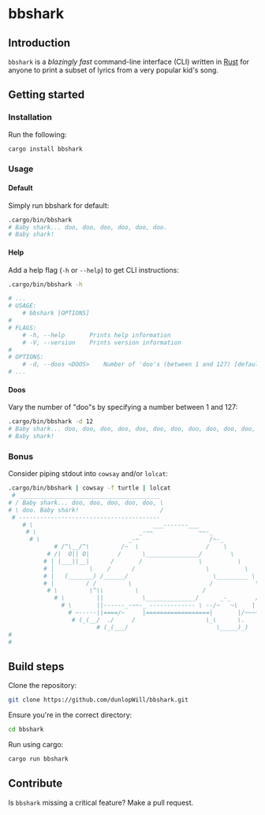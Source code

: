 # bbshark

## Introduction

`bbshark` is a *blazingly fast* command-line interface (CLI) written in [Rust](https://www.rust-lang.org/) for anyone to print a subset of lyrics from a very popular kid's song.

## Getting started

### Installation

Run the following:

```bash
cargo install bbshark
```

### Usage

#### Default

Simply run bbshark for default:

```bash
.cargo/bin/bbshark
# Baby shark... doo, doo, doo, doo, doo, doo.
# Baby shark!
```

#### Help

Add a help flag (`-h` or `--help`) to get CLI instructions:

```bash
.cargo/bin/bbshark -h

# ...
# USAGE:
    # bbshark [OPTIONS]
# 
# FLAGS:
    # -h, --help       Prints help information
    # -V, --version    Prints version information
# 
# OPTIONS:
    # -d, --doos <DOOS>    Number of 'doo's (between 1 and 127) [default: 6]
# ...
```

#### Doos

Vary the number of "doo"s by specifying a number between 1 and 127:

```bash
.cargo/bin/bbshark -d 12
# Baby shark... doo, doo, doo, doo, doo, doo, doo, doo, doo, doo, doo, doo.
# Baby shark!
```

### Bonus

Consider piping stdout into `cowsay` and/or `lolcat`:

```bash
.cargo/bin/bbshark | cowsay -f turtle | lolcat
 # ________________________________________
# / Baby shark... doo, doo, doo, doo, doo, \
# \ doo. Baby shark!                       /
 # ----------------------------------------
    # \                                  ___-------___
     # \                             _-~~             ~~-_
      # \                         _-~                    /~-_
             # /^\__/^\         /~  \                   /    \
           # /|  O|| O|        /      \_______________/        \
          # | |___||__|      /       /                \          \
          # |          \    /      /                    \          \
          # |   (_______) /______/                        \_________ \
          # |         / /         \                      /            \
           # \         \^\\         \                  /               \     /
             # \         ||           \______________/      _-_       //\__//
               # \       ||------_-~~-_ ------------- \ --/~   ~\    || __/
                 # ~-----||====/~     |==================|       |/~~~~~
                  # (_(__/  ./     /                    \_\      \.
                         # (_(___/                         \_____)_)
# 
# 
```

## Build steps

Clone the repository:

```bash
git clone https://github.com/dunlopWill/bbshark.git
```

Ensure you're in the correct directory:

```bash
cd bbshark
```

Run using cargo:

```bash
cargo run bbshark
```

## Contribute

Is `bbshark` missing a critical feature? Make a pull request.
